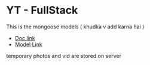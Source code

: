 # YT - FullStack

This is the mongoose models ( khudka v add karna hai )

- [Doc link](https://www.notion.so/yt-249969740e6e8023845de1927b1dd3d8)
- [Model Link](https://app.eraser.io/workspace/YtPqZ1VogxGy1jzIDkzj)

temporary photos and vid are stored on server
